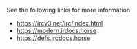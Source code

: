 See the following links for more information

- https://ircv3.net/irc/index.html
- https://modern.irdocs.horse
- https://defs.ircdocs.horse
